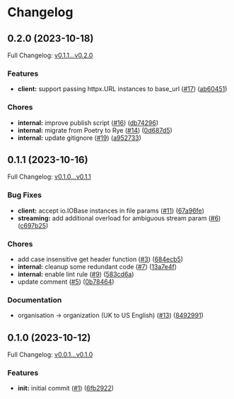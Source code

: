 # Changelog

## 0.2.0 (2023-10-18)

Full Changelog: [v0.1.1...v0.2.0](https://github.com/anthropics/anthropic-bedrock-python/compare/v0.1.1...v0.2.0)

### Features

* **client:** support passing httpx.URL instances to base_url ([#17](https://github.com/anthropics/anthropic-bedrock-python/issues/17)) ([ab60451](https://github.com/anthropics/anthropic-bedrock-python/commit/ab60451e4f104e7739ce5e483ebfe40da9ea0d3e))


### Chores

* **internal:** improve publish script ([#16](https://github.com/anthropics/anthropic-bedrock-python/issues/16)) ([db74296](https://github.com/anthropics/anthropic-bedrock-python/commit/db74296def9f9f9e8c13ef4c12bf0d8e3715c209))
* **internal:** migrate from Poetry to Rye ([#14](https://github.com/anthropics/anthropic-bedrock-python/issues/14)) ([0d687d5](https://github.com/anthropics/anthropic-bedrock-python/commit/0d687d53670e3ebfc1f87f6160d46777ab249475))
* **internal:** update gitignore ([#19](https://github.com/anthropics/anthropic-bedrock-python/issues/19)) ([a952733](https://github.com/anthropics/anthropic-bedrock-python/commit/a952733553b70bdbabc0f6a09b5d5a5578ac50ca))

## 0.1.1 (2023-10-16)

Full Changelog: [v0.1.0...v0.1.1](https://github.com/anthropics/anthropic-bedrock-python/compare/v0.1.0...v0.1.1)

### Bug Fixes

* **client:** accept io.IOBase instances in file params ([#11](https://github.com/anthropics/anthropic-bedrock-python/issues/11)) ([67a96fe](https://github.com/anthropics/anthropic-bedrock-python/commit/67a96fe42022d4406c1eac96b4d3eae52ca2a6db))
* **streaming:** add additional overload for ambiguous stream param ([#6](https://github.com/anthropics/anthropic-bedrock-python/issues/6)) ([c697b25](https://github.com/anthropics/anthropic-bedrock-python/commit/c697b25f7c62b455bc865a06946a4fdd57f37f73))


### Chores

* add case insensitive get header function ([#3](https://github.com/anthropics/anthropic-bedrock-python/issues/3)) ([684ecb5](https://github.com/anthropics/anthropic-bedrock-python/commit/684ecb5cf6e77e759a3bad6eb2157894727e0e00))
* **internal:** cleanup some redundant code ([#7](https://github.com/anthropics/anthropic-bedrock-python/issues/7)) ([13a7e4f](https://github.com/anthropics/anthropic-bedrock-python/commit/13a7e4f5b4afc12a4a35547510ea074783ccf01a))
* **internal:** enable lint rule ([#9](https://github.com/anthropics/anthropic-bedrock-python/issues/9)) ([583cd6a](https://github.com/anthropics/anthropic-bedrock-python/commit/583cd6a8048b2798839792ba5809ea014d4a8ce4))
* update comment ([#5](https://github.com/anthropics/anthropic-bedrock-python/issues/5)) ([0b78464](https://github.com/anthropics/anthropic-bedrock-python/commit/0b78464abbd838b134e947d7a39a2a569d83a1f8))


### Documentation

* organisation -&gt; organization (UK to US English) ([#13](https://github.com/anthropics/anthropic-bedrock-python/issues/13)) ([8492991](https://github.com/anthropics/anthropic-bedrock-python/commit/849299143898bfda627dfa940eed43e09a7dfcc7))

## 0.1.0 (2023-10-12)

Full Changelog: [v0.0.1...v0.1.0](https://github.com/anthropics/anthropic-bedrock-python/compare/v0.0.1...v0.1.0)

### Features

* **init:** initial commit ([#1](https://github.com/anthropics/anthropic-bedrock-python/issues/1)) ([6fb2922](https://github.com/anthropics/anthropic-bedrock-python/commit/6fb29226c2fbf2c4303746a6f9e13ba48600e0e4))
